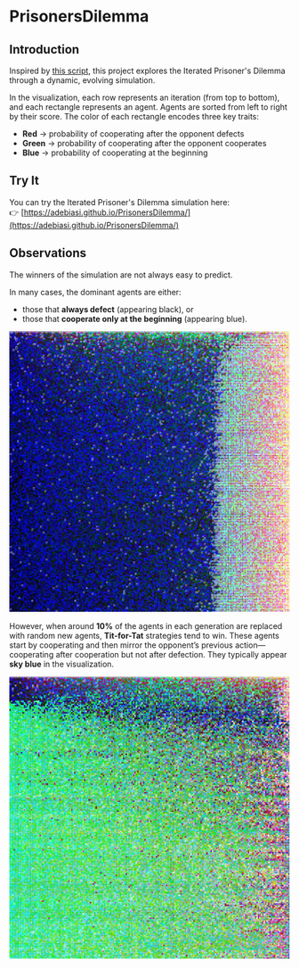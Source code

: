 # PrisonersDilemma

## Introduction

Inspired by [this script](https://github.com/pboothe/titfortat/blob/master/response.py), this project explores the Iterated Prisoner's Dilemma through a dynamic, evolving simulation.

In the visualization, each row represents an iteration (from top to bottom), and each rectangle represents an agent. Agents are sorted from left to right by their score. The color of each rectangle encodes three key traits:
- **Red** → probability of cooperating after the opponent defects
- **Green** → probability of cooperating after the opponent cooperates
- **Blue** → probability of cooperating at the beginning

## Try It

You can try the Iterated Prisoner's Dilemma simulation here:  
👉 [https://adebiasi.github.io/PrisonersDilemma/](https://adebiasi.github.io/PrisonersDilemma/)

## Observations

The winners of the simulation are not always easy to predict.

In many cases, the dominant agents are either:
- those that **always defect** (appearing black), or
- those that **cooperate only at the beginning** (appearing blue).

![](https://github.com/adebiasi/PrisonersDilemma/blob/main/196-55.png)

However, when around **10%** of the agents in each generation are replaced with random new agents, **Tit-for-Tat** strategies tend to win. These agents start by cooperating and then mirror the opponent’s previous action—cooperating after cooperation but not after defection. They typically appear **sky blue** in the visualization.

![](https://github.com/adebiasi/PrisonersDilemma/blob/main/196-16.png)
